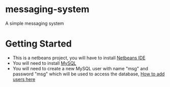 messaging-system
========================

A simple messaging system

# Getting Started
- This is a netbeans project, you will have to install [Netbeans IDE](https://netbeans.org/downloads/index.html)
- You will need to install [MySQL](http://dev.mysql.com/downloads/mysql/)
- You will need to create a new MySQL user with name "msg" and password "msg" which will be used to access the database, [How to add users here](http://dev.mysql.com/doc/refman/5.1/en/adding-users.html)
